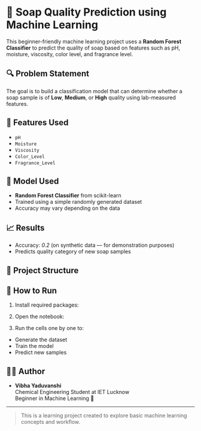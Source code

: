 # 🧼 Soap Quality Prediction using Machine Learning

This beginner-friendly machine learning project uses a **Random Forest Classifier** to predict the quality of soap based on features such as pH, moisture, viscosity, color level, and fragrance level.

## 🔍 Problem Statement

The goal is to build a classification model that can determine whether a soap sample is of **Low**, **Medium**, or **High** quality using lab-measured features.

## 🧪 Features Used

- `pH`
- `Moisture`
- `Viscosity`
- `Color_Level`
- `Fragrance_Level`

## 🧠 Model Used

- **Random Forest Classifier** from scikit-learn
- Trained using a simple randomly generated dataset
- Accuracy may vary depending on the data

## 📈 Results

- Accuracy: *0.2* (on synthetic data — for demonstration purposes)
- Predicts quality category of new soap samples

## 📂 Project Structure


## 🚀 How to Run

1. Install required packages:

2. Open the notebook:

3. Run the cells one by one to:
- Generate the dataset
- Train the model
- Predict new samples

## 🙋‍♀️ Author

- **Vibha Yaduvanshi**  
Chemical Engineering Student at IET Lucknow  
Beginner in Machine Learning 🚀

---

> This is a learning project created to explore basic machine learning concepts and workflow.
